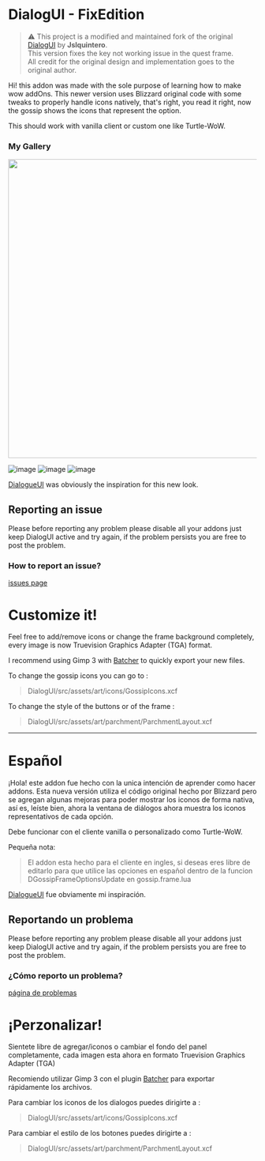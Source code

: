 # DialogUI - FixEdition

> ⚠️ This project is a modified and maintained fork of the original [DialogUI](https://github.com/Jslquintero/DialogUI) by **Jslquintero**.  
> This version fixes the key not working issue in the quest frame.  
> All credit for the original design and implementation goes to the original author.  

Hi! this addon was made with the sole purpose of learning how to make wow addOns. This newer version uses Blizzard original code with some tweaks to properly handle icons natively, that's right, you read it right, now the gossip shows the icons that represent the option.

This should work with vanilla client or custom one like Turtle-WoW.

<h3>My Gallery</h3>

<img src="https://github.com/user-attachments/assets/3f0281d9-4fae-423a-a0fb-5ab092d004af" width="605"/>

![image](https://github.com/user-attachments/assets/9182f8e1-173c-4893-974c-781adf200ad1)
![image](https://github.com/user-attachments/assets/2efac0ce-e4c5-4cf7-8b75-c7eedaedad58)
![image](https://github.com/user-attachments/assets/85c79713-e84a-45ad-8484-5d586b2220bc)

[DialogueUI](https://www.curseforge.com/wow/addons/dialogueui) was obviously the inspiration for this new look.

## Reporting an issue

Please before reporting any problem please disable all your addons just keep DialogUI active and try again, if the problem persists you are free to post the problem.

### How to report an issue?

[issues page](https://github.com/Jslquintero/DialogUI/issues/new)

# Customize it!

Feel free to add/remove icons or change the frame background completely, every image is now Truevision Graphics Adapter (TGA) format.

I recommend using Gimp 3 with [Batcher](https://kamilburda.github.io/batcher/) to quickly export your new files.

To change the gossip icons you can go to :

> DialogUI/src/assets/art/icons/GossipIcons.xcf

To change the style of the buttons or of the frame :

> DialogUI/src/assets/art/parchment/ParchmentLayout.xcf

---

# Español

¡Hola! este addon fue hecho con la unica intención de aprender como hacer addons. Esta nueva versión utiliza el código original hecho por Blizzard pero se agregan algunas mejoras para poder mostrar los iconos de forma nativa, así es, leíste bien, ahora la ventana de diálogos ahora muestra los iconos representativos de cada opción.

Debe funcionar con el cliente vanilla o personalizado como Turtle-WoW.

Pequeña nota:

> El addon esta hecho para el cliente en ingles, si deseas
> eres libre de editarlo para que utilice las opciones en español dentro
> de la funcion DGossipFrameOptionsUpdate en gossip.frame.lua

[DialogueUI](https://www.curseforge.com/wow/addons/dialogueui) fue obviamente mi inspiración.

## Reportando un problema

Please before reporting any problem please disable all your addons just keep DialogUI active and try again, if the problem persists you are free to post the problem.

### ¿Cómo reporto un problema?

[página de problemas](https://github.com/Jslquintero/DialogUI/issues/new)

# ¡Perzonalizar!

Sientete libre de agregar/iconos o cambiar el fondo del panel completamente, cada imagen esta ahora en formato Truevision Graphics Adapter (TGA)

Recomiendo utilizar Gimp 3 con el plugin [Batcher](https://kamilburda.github.io/batcher/) para exportar rápidamente los archivos.

Para cambiar los iconos de los dialogos puedes dirigirte a :

> DialogUI/src/assets/art/icons/GossipIcons.xcf

Para cambiar el estilo de los botones puedes dirigirte a :

> DialogUI/src/assets/art/parchment/ParchmentLayout.xcf
